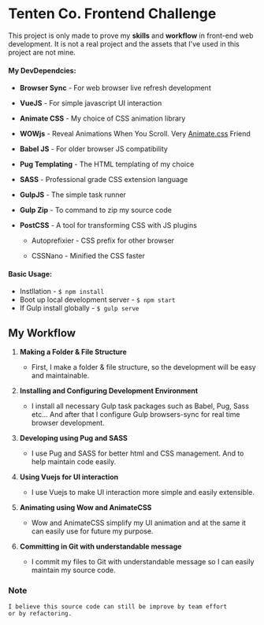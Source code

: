 
# Tenten Co. Frontend Challenge

  

This project is only made to prove my **skills** and **workflow** in front-end web development.
It is not a real project and the assets that I've used in this project are not mine.

  

#### My DevDependcies:
*  **Browser Sync** - For web browser live refresh development
*  **VueJS** - For simple javascript UI interaction
*  **Animate CSS** - My choice of CSS animation library
*  **WOWjs** - Reveal Animations When You Scroll. Very [Animate.css](https://daneden.github.io/animate.css/ "Animate.css") Friend
*  **Babel JS** - For older browser JS compatibility
*  **Pug Templating** - The HTML templating of my choice
*  **SASS** - Professional grade CSS extension language
*  **GulpJS** - The simple task runner
*  **Gulp Zip** - To command to zip my source code
*  **PostCSS** - A tool for transforming CSS with JS plugins

	* Autoprefixier - CSS prefix for other browser

	* CSSNano - Minified the CSS faster

  
  

#### Basic Usage:

* Instllation - `$ npm install`
* Boot up local development server - `$ npm start`
* If Gulp install globally - `$ gulp serve`

## My Workflow

 1. **Making a Folder & File Structure**
	- First, I make a folder & file structure, so the development will be easy and maintainable.
 
 2. **Installing and Configuring Development Environment**
	- I install all necessary Gulp task packages such as Babel, Pug, Sass etc...
	 And after that I configure Gulp browsers-sync for real time browser development.

3. **Developing using Pug and SASS**
	- I use Pug and SASS for better html and CSS management. And to help maintain code easily.

4. **Using Vuejs for UI interaction**
	- I use Vuejs to make UI interaction more simple and easily extensible.
	
5. **Animating using Wow and AnimateCSS**
	- Wow and AnimateCSS simplify my UI animation and at the same it can easily use for future my purpose.
	
6. **Committing in Git with understandable message**
	- I commit my files to Git with understandable message so I can easily maintain my source code.

### Note
	I believe this source code can still be improve by team effort 
	or by refactoring. 
